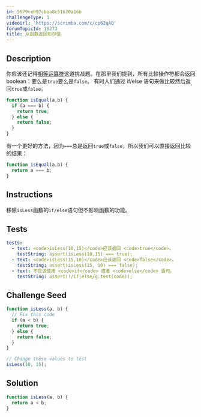 ```yaml
---
id: 5679ceb97cbaa8c51670a16b
challengeType: 1
videoUrl: 'https://scrimba.com/c/cp62qAQ'
forumTopicId: 18273
title: 从函数返回布尔值
---
```


## Description
<section id='description'>
你应该还记得<a href="javascript-algorithms-and-data-structures/basic-javascript/comparison-with-the-equality-operator" target="_blank">相等运算符</a>这道挑战题。在那里我们提到，所有比较操作符都会返回 boolean：要么是<code>true</code>要么是<code>false</code>。
有时人们通过 if/else 语句来做比较然后返回<code>true</code>或<code>false</code>。

```js
function isEqual(a,b) {
  if (a === b) {
    return true;
  } else {
    return false;
  }
}
```

有一个更好的方法，因为<code>===</code>总是返回<code>true</code>或<code>false</code>，所以我们可以直接返回比较的结果：

```js
function isEqual(a,b) {
  return a === b;
}
```

</section>

## Instructions
<section id='instructions'>
移除<code>isLess</code>函数的<code>if/else</code>语句但不影响函数的功能。
</section>

## Tests
<section id='tests'>

```yml
tests:
  - text: <code>isLess(10,15)</code>应该返回 <code>true</code>。
    testString: assert(isLess(10,15) === true);
  - text: <code>isLess(15,10)</code>应该返回 <code>false</code>。
    testString: assert(isLess(15, 10) === false);
  - text: 不应该使用 <code>if</code> 或者 <code>else</code> 语句。
    testString: assert(!/if|else/g.test(code));

```

</section>

## Challenge Seed
<section id='challengeSeed'>

<div id='js-seed'>

```js
function isLess(a, b) {
  // Fix this code
  if (a < b) {
    return true;
  } else {
    return false;
  }
}

// Change these values to test
isLess(10, 15);
```

</div>



</section>

## Solution
<section id='solution'>


```js
function isLess(a, b) {
  return a < b;
}
```

</section>
